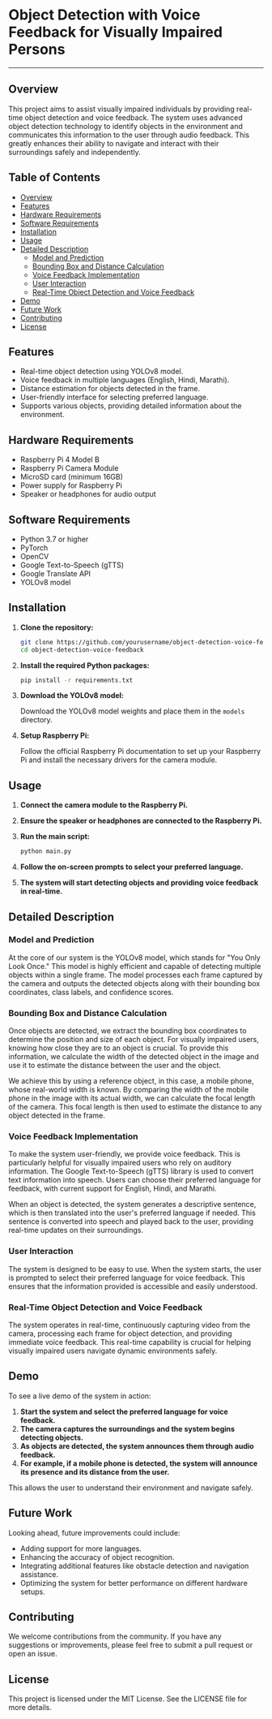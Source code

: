 # Object Detection with Voice Feedback for Visually Impaired Persons

---

## Overview

This project aims to assist visually impaired individuals by providing real-time object detection and voice feedback. The system uses advanced object detection technology to identify objects in the environment and communicates this information to the user through audio feedback. This greatly enhances their ability to navigate and interact with their surroundings safely and independently.

## Table of Contents
- [Overview](#overview)
- [Features](#features)
- [Hardware Requirements](#hardware-requirements)
- [Software Requirements](#software-requirements)
- [Installation](#installation)
- [Usage](#usage)
- [Detailed Description](#detailed-description)
  - [Model and Prediction](#model-and-prediction)
  - [Bounding Box and Distance Calculation](#bounding-box-and-distance-calculation)
  - [Voice Feedback Implementation](#voice-feedback-implementation)
  - [User Interaction](#user-interaction)
  - [Real-Time Object Detection and Voice Feedback](#real-time-object-detection-and-voice-feedback)
- [Demo](#demo)
- [Future Work](#future-work)
- [Contributing](#contributing)
- [License](#license)

## Features

- Real-time object detection using YOLOv8 model.
- Voice feedback in multiple languages (English, Hindi, Marathi).
- Distance estimation for objects detected in the frame.
- User-friendly interface for selecting preferred language.
- Supports various objects, providing detailed information about the environment.

## Hardware Requirements

- Raspberry Pi 4 Model B
- Raspberry Pi Camera Module
- MicroSD card (minimum 16GB)
- Power supply for Raspberry Pi
- Speaker or headphones for audio output

## Software Requirements

- Python 3.7 or higher
- PyTorch
- OpenCV
- Google Text-to-Speech (gTTS)
- Google Translate API
- YOLOv8 model

## Installation

1. **Clone the repository:**

   ```bash
   git clone https://github.com/yourusername/object-detection-voice-feedback.git
   cd object-detection-voice-feedback
   ```

2. **Install the required Python packages:**

   ```bash
   pip install -r requirements.txt
   ```

3. **Download the YOLOv8 model:**

   Download the YOLOv8 model weights and place them in the `models` directory.

4. **Setup Raspberry Pi:**

   Follow the official Raspberry Pi documentation to set up your Raspberry Pi and install the necessary drivers for the camera module.

## Usage

1. **Connect the camera module to the Raspberry Pi.**
2. **Ensure the speaker or headphones are connected to the Raspberry Pi.**
3. **Run the main script:**

   ```bash
   python main.py
   ```

4. **Follow the on-screen prompts to select your preferred language.**
5. **The system will start detecting objects and providing voice feedback in real-time.**

## Detailed Description

### Model and Prediction

At the core of our system is the YOLOv8 model, which stands for "You Only Look Once." This model is highly efficient and capable of detecting multiple objects within a single frame. The model processes each frame captured by the camera and outputs the detected objects along with their bounding box coordinates, class labels, and confidence scores.

### Bounding Box and Distance Calculation

Once objects are detected, we extract the bounding box coordinates to determine the position and size of each object. For visually impaired users, knowing how close they are to an object is crucial. To provide this information, we calculate the width of the detected object in the image and use it to estimate the distance between the user and the object.

We achieve this by using a reference object, in this case, a mobile phone, whose real-world width is known. By comparing the width of the mobile phone in the image with its actual width, we can calculate the focal length of the camera. This focal length is then used to estimate the distance to any object detected in the frame.

### Voice Feedback Implementation

To make the system user-friendly, we provide voice feedback. This is particularly helpful for visually impaired users who rely on auditory information. The Google Text-to-Speech (gTTS) library is used to convert text information into speech. Users can choose their preferred language for feedback, with current support for English, Hindi, and Marathi.

When an object is detected, the system generates a descriptive sentence, which is then translated into the user's preferred language if needed. This sentence is converted into speech and played back to the user, providing real-time updates on their surroundings.

### User Interaction

The system is designed to be easy to use. When the system starts, the user is prompted to select their preferred language for voice feedback. This ensures that the information provided is accessible and easily understood.

### Real-Time Object Detection and Voice Feedback

The system operates in real-time, continuously capturing video from the camera, processing each frame for object detection, and providing immediate voice feedback. This real-time capability is crucial for helping visually impaired users navigate dynamic environments safely.

## Demo

To see a live demo of the system in action:

1. **Start the system and select the preferred language for voice feedback.**
2. **The camera captures the surroundings and the system begins detecting objects.**
3. **As objects are detected, the system announces them through audio feedback.**
4. **For example, if a mobile phone is detected, the system will announce its presence and its distance from the user.**

This allows the user to understand their environment and navigate safely.

## Future Work

Looking ahead, future improvements could include:
- Adding support for more languages.
- Enhancing the accuracy of object recognition.
- Integrating additional features like obstacle detection and navigation assistance.
- Optimizing the system for better performance on different hardware setups.

## Contributing

We welcome contributions from the community. If you have any suggestions or improvements, please feel free to submit a pull request or open an issue.

## License

This project is licensed under the MIT License. See the LICENSE file for more details.
